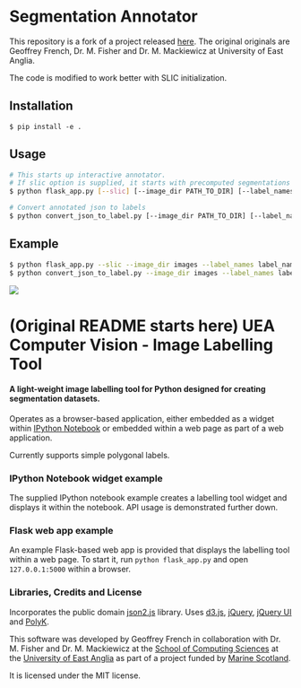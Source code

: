 # Segmentation Annotator
This repository is a fork of a project released [here](https://bitbucket.org/ueacomputervision/image-labelling-tool).
The original originals are Geoffrey French, Dr. M. Fisher and Dr. M. Mackiewicz at University of East Anglia.

The code is modified to work better with SLIC initialization.

## Installation

```
$ pip install -e .
```


## Usage

```bash
# This starts up interactive annotator.
# If slic option is supplied, it starts with precomputed segmentations based on SLIC.
$ python flask_app.py [--slic] [--image_dir PATH_TO_DIR] [--label_names label_names.yml]

# Convert annotated json to labels
$ python convert_json_to_label.py [--image_dir PATH_TO_DIR] [--label_names label_names.yml]
```


## Example

```bash
$ python flask_app.py --slic --image_dir images --label_names label_names_example.yml
$ python convert_json_to_label.py --image_dir images --label_names label_names_example.yml
```

![](https://github.com/yuyu2172/segmentation-annotator/blob/master/screenshot.png)


# (Original README starts here) UEA Computer Vision - Image Labelling Tool

#### A light-weight image labelling tool for Python designed for creating segmentation datasets.

Operates as a browser-based application, either embedded as a widget within [IPython Notebook](http://ipython.org)
or embedded within a web page as part of a web application.

Currently supports simple polygonal labels.


### IPython Notebook widget example

The supplied IPython notebook example creates a labelling tool widget and displays it within the notebook.
API usage is demonstrated further down.

### Flask web app example

An example Flask-based web app is provided that displays the labelling tool within a web page. To start it,
run `python flask_app.py` and open `127.0.0.1:5000` within a browser.


### Libraries, Credits and License

Incorporates the public domain [json2.js](https://github.com/douglascrockford/JSON-js) library.
Uses [d3.js](http://d3js.org/), [jQuery](https://jquery.com/), [jQuery UI](https://jqueryui.com/)
and [PolyK](http://polyk.ivank.net/).

This software was developed by Geoffrey French in collaboration with Dr. M. Fisher and
Dr. M. Mackiewicz at the [School of Computing Sciences](http://www.uea.ac.uk/computing)
at the [University of East Anglia](http://www.uea.ac.uk) as part of a project funded by
[Marine Scotland](http://www.gov.scot/Topics/marine).

It is licensed under the MIT license.
